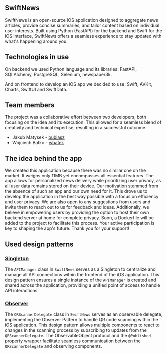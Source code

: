 ## SwiftNews
SwiftNews is an open-source iOS application designed to aggregate news articles, provide concise summaries, and tailor content based on individual user interests. Built using Python (FastAPI) for the backend and Swift for the iOS interface, SwiftNews offers a seamless experience to stay updated with what's happening around you.

## Technologies in use
On backend we used Python language and its libraries: FastAPI, SQLAlchemy, PostgreSQL, Selenium, newspaper3k.

And on frontend to develop an iOS app we decided to use: Swift, AVKit, Charts, SwiftUI and SwiftData.

## Team members
The project was a collaborative effort between two developers, both focusing on the idea and its execution. This allowed for a seamless blend of creativity and technical expertise, resulting in a successful outcome.
- Jakub Matysek - [bubiasz](https://github.com/bubiasz)
- Wojciech Batko - [wbatek](https://github.com/wbatek)

## The idea behind the app
We created this application because there was no similar one on the market. It weighs only 11MB yet encompasses all essential features. The app allows for personalized news delivery while prioritizing user privacy, as all user data remains stored on their device. Our motivation stemmed from the absence of such an app and our own need for it. This drove us to develop the application in the best way possible with a focus on efficiency and user privacy. We are also open to any suggestions from users and invite them to reach out to us for feedback and ideas. Additionally, we believe in empowering users by providing the option to host their own backend server at home for complete privacy. Soon, a Dockerfile will be added to the project to facilitate this process. Your active participation is key to shaping the app's future. Thank you for your support!

## Used design patterns

### [Singleton](SwiftNews/SwiftNews/APIManager.swift)
The `APIManager` class in `SwiftNews` serves as a Singleton to centralize and manage all API connections within the frontend of the iOS application. This design pattern ensures a single instance of the `APIManager` is created and shared across the application, providing a unified point of access to handle API interactions.

### [Observer](SwiftNews/SwiftNews/Views/ScannerView.swift)
The `QRScannerDelegate` class in `SwiftNews` serves as an observable delegate, implementing the Observer Pattern to handle QR code scanning within the iOS application. This design pattern allows multiple components to react to changes in the scanning process by subscribing to updates from the `QRScannerDelegate`. The ObservableObject protocol and the `@Published` property wrapper facilitate seamless communication between the `QRScannerDelegate` and observing components.
